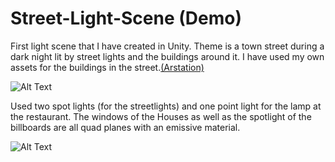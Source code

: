 # Street-Light-Scene (Demo)
First light scene that I have created in Unity. Theme is a town street during a dark night lit by street lights and the buildings around it. I have used my own assets for the buildings in the street.[(Arstation)](https://www.artstation.com/paulmabon/albums/all)

![Alt Text](https://i.imgur.com/lZumq7R.png)

Used two spot lights (for the streetlights) and one point light for the lamp at the restaurant. The windows of the Houses as well as the spotlight of the billboards are all quad planes with an emissive material. 

![Alt Text](https://i.imgur.com/FUXgBkp.png)

